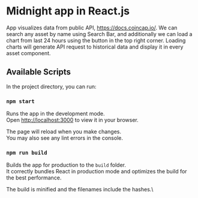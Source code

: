 # Midnight app in React.js

App visualizes data from public API, https://docs.coincap.io/. We can search any asset by name using Search Bar, and additionally we can load a chart from last 24 hours using the button in the top right corner. Loading charts will generate API request to historical data and display it in every asset component.

## Available Scripts

In the project directory, you can run:

### `npm start`

Runs the app in the development mode.\
Open [http://localhost:3000](http://localhost:3000) to view it in your browser.

The page will reload when you make changes.\
You may also see any lint errors in the console.

### `npm run build`

Builds the app for production to the `build` folder.\
It correctly bundles React in production mode and optimizes the build for the best performance.

The build is minified and the filenames include the hashes.\
